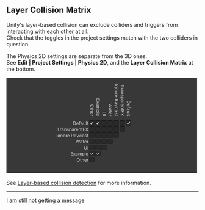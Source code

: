 ## Layer Collision Matrix

Unity's layer-based collision can exclude colliders and triggers from interacting with each other at all.  
Check that the toggles in the project settings match with the two colliders in question.  

The Physics 2D settings are separate from the 3D ones.  
See **Edit | Project Settings | Physics 2D**, and the **Layer Collision Matrix** at the bottom.  

![Layer Collision Matrix](collision-layer-matrix.png)  

See [Layer-based collision detection](https://docs.unity3d.com/Manual/LayerBasedCollision.html) for more information.  

---
[I am still not getting a message](6%202D%20Transform.md)